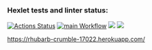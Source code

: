 ### Hexlet tests and linter status:
[![Actions Status](https://github.com/ddm14159/php-project-lvl3/workflows/hexlet-check/badge.svg)](https://github.com/ddm14159/php-project-lvl3/actions)
[![main Workflow](https://github.com/ddm14159/php-project-lvl3/actions/workflows/manual.yml/badge.svg?branch=main)](https://github.com/ddm14159/php-project-lvl3/actions/workflows/manual.yml)
<a href="https://codeclimate.com/github/ddm14159/php-project-lvl3/maintainability"><img src="https://api.codeclimate.com/v1/badges/4de1ae8f0a63b4287ca1/maintainability" /></a>
<a href="https://codeclimate.com/github/ddm14159/php-project-lvl3/test_coverage"><img src="https://api.codeclimate.com/v1/badges/4de1ae8f0a63b4287ca1/test_coverage" /></a>

https://rhubarb-crumble-17022.herokuapp.com/
